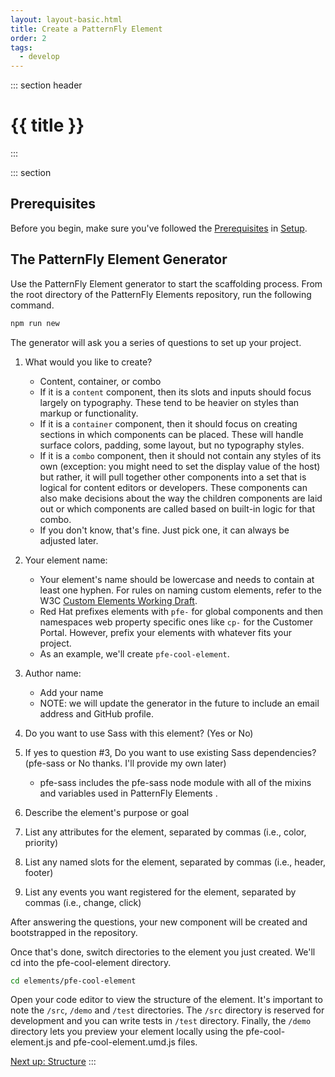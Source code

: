 ```yaml
---
layout: layout-basic.html
title: Create a PatternFly Element
order: 2
tags:
  - develop
---
```

<script type="module" src="/elements/pfe-cta/dist/pfe-cta.min.js"></script>

::: section header
# {{ title }}
:::

::: section
## Prerequisites

Before you begin, make sure you've followed the [Prerequisites](/docs/develop/setup#prerequisites) in [Setup](/docs/develop/setup).

## The PatternFly Element Generator

Use the PatternFly Element generator to start the scaffolding process. From the root directory of the PatternFly Elements  repository, run the following command.

```bash
npm run new
```

The generator will ask you a series of questions to set up your project.

1. What would you like to create?
    - Content, container, or combo
    - If it is a `content` component, then its slots and inputs should focus largely on typography. These tend to be heavier on styles than markup or functionality.
    - If it is a `container` component, then it should focus on creating sections in which components can be placed. These will handle surface colors, padding, some layout, but no typography styles.
    - If it is a `combo` component, then it should not contain any styles of its own (exception: you might need to set the display value of the host) but rather, it will pull together other components into a set that is logical for content editors or developers. These components can also make decisions about the way the children components are laid out or which components are called based on built-in logic for that combo.
    - If you don't know, that's fine. Just pick one, it can always be adjusted later.
2.  Your element name:
    - Your element's name should be lowercase and needs to contain at least one hyphen. For rules on naming custom elements, refer to the W3C [Custom Elements Working Draft](https://www.w3.org/TR/custom-elements/#valid-custom-element-name).
    - Red Hat prefixes elements with `pfe-` for global components and then namespaces web property specific ones like `cp-` for the Customer Portal. However, prefix your elements with whatever fits your project.
    - As an example, we'll create `pfe-cool-element`.
  
3.  Author name:
    - Add your name
    - NOTE: we will update the generator in the future to include an email address and GitHub profile.

4.  Do you want to use Sass with this element? (Yes or No)

5.  If yes to question #3, Do you want to use existing Sass dependencies? (pfe-sass or No thanks. I'll provide my own later)
    - pfe-sass includes the pfe-sass node module with all of the mixins and variables used in PatternFly Elements .

6. Describe the element's purpose or goal

7. List any attributes for the element, separated by commas (i.e., color, priority)

8. List any named slots for the element, separated by commas (i.e., header, footer)

9. List any events you want registered for the element, separated by commas (i.e., change, click)

After answering the questions, your new component will be created and bootstrapped in the repository.

Once that's done, switch directories to the element you just created. We'll cd into the pfe-cool-element directory.

```bash
cd elements/pfe-cool-element
```

Open your code editor to view the structure of the element. It's important to note the `/src`, `/demo` and `/test` directories. The `/src` directory is reserved for development and you can write tests in `/test` directory. Finally, the `/demo` directory lets you preview your element locally using the pfe-cool-element.js and pfe-cool-element.umd.js files.

<pfe-cta>
    <a href="../structure">Next up: Structure</a>
</pfe-cta>
:::